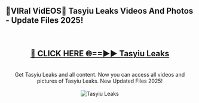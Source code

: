 <h2>🔴VIRal VidEOS🔴 Tasyiu Leaks Videos And Photos - Update Files 2025!</h2>
<br>
<div align="center">
<h2><a href="https://virallinks.top/odZfE0" rel="nofollow">🔴 CLICK HERE 🌐==►► Tasyiu Leaks</a></h2>
<br>
Get Tasyiu Leaks and all content. Now you can access all videos and pictures of Tasyiu Leaks. New Updated Files 2025!
<br>
<br>
<a href="https://virallinks.top/odZfE0" rel="nofollow" data-target="animated-image.originalLink"><img src="https://i.imgur.com/dJHk4Zq.gif)" alt="Tasyiu Leaks" style="max-width: 100%; display: inline-block;" data-target="animated-image.originalImage"></a>
</div>
<br>
